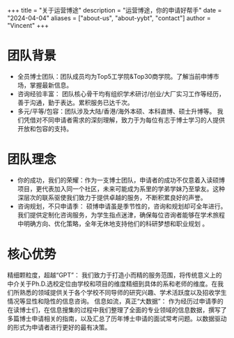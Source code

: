 +++
title = "关于运营博途"
description = "运营博途，你的申请好帮手"
date = "2024-04-04"
aliases = ["about-us", "about-yybt", "contact"]
author = "Vincent"
+++

# 团队背景
* 全员博士团队：团队成员均为Top5工学院&Top30商学院。了解当前申博市场，掌握最新信息。
* 咨询经验丰富： 团队核心骨干均有组织学术研讨/创业/大厂实习工作等经历，善于沟通，勤于表达。累积服务已达千次。
* 多元/平等/包容：团队涉及大陆/香港/海外本硕、本科直博、硕士升博等。 我们凭借对不同申请者需求的深刻理解，致力于为每位有志于博士学习的人提供开放和包容的支持。
# 团队理念
* 你的成功，我们的荣耀：作为一支博士团队，申请者的成功不仅意着入读硕博项目，更代表加入同一个社区，未来可能成为系里的学弟学妹乃至挚友。这种深层次的联系驱使我们致力于提供卓越的服务，不断积累良好的声誉。
* 咨询规划，不只申请季： 硕博申请虽是季节性的，咨询和规划却可全年进行。我们提供定制化咨询服务，为学生指点迷津，确保每位咨询者能够在学术旅程中明确方向、优化策略，全年无休地支持他们的科研梦想和职业规划 。

# 核心优势
精细颗粒度，超越“GPT”： 我们致力于打造小而精的服务范围，将传统意义上的中介关于Ph.D.选校定位由学校和项目的维度精细到具体的系和老师的维度。在我们所熟悉的领域提供关于各个学校不同导师的研究兴趣、学术活跃度以及招收学生情况等显性和隐性的信息咨询。
信息如流，真正“大数据”： 作为经历过申请季的在读博士们，在信息搜集的过程中我们整理了全面的专业领域的信息数据，撰写了多篇博士申请相关的指南，以及汇总了历年博士申请的面试常考问题。以数据驱动的形式为申请者进行更好的最有决策。
